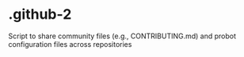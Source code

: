 # .github-2
Script to share community files (e.g., CONTRIBUTING.md) and probot configuration files across repositories
